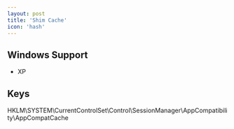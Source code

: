```yaml
---
layout: post
title: 'Shim Cache'
icon: 'hash'
---
```


## Windows Support

- XP



## Keys

HKLM\SYSTEM\CurrentControlSet\Control\SessionManager\AppCompatibility\AppCompatCache

